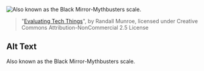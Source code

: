 ![Also known as the Black Mirror-Mythbusters scale.](https://imgs.xkcd.com/comics/evaluating_tech_things.png)
> "[Evaluating Tech Things](https://xkcd.com/2072/)", by Randall Munroe, licensed under Creative Commons Attribution-NonCommercial 2.5 License

## Alt Text
Also known as the Black Mirror-Mythbusters scale.
